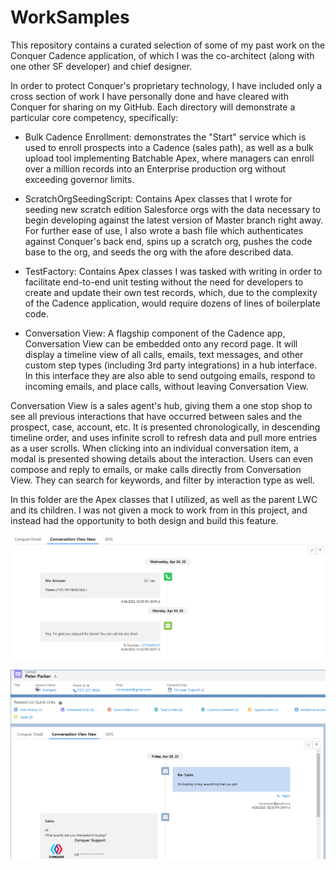 # WorkSamples
This repository contains a curated selection of some of my past work on the Conquer Cadence application, of which I was the co-architect (along with one other SF developer) and chief designer.

In order to protect Conquer's proprietary technology, I have included only a cross section of work I have personally done and have cleared with Conquer for sharing on my GitHub.
Each directory will demonstrate a particular core competency, specifically:

* Bulk Cadence Enrollment: demonstrates the "Start" service which is used to enroll prospects into a Cadence (sales path), as well as a bulk upload tool implementing Batchable Apex, where managers can enroll over a million records into an Enterprise production org without exceeding governor limits.

* ScratchOrgSeedingScript: Contains Apex classes that I wrote for seeding new scratch edition Salesforce orgs with the data necessary to begin developing against the latest version of Master branch right away. For further ease of use, I also wrote a bash file which authenticates against Conquer's back end, spins up a scratch org, pushes the code base to the org, and seeds the org with the afore described data.

* TestFactory: Contains Apex classes I was tasked with writing in order to facilitate end-to-end unit testing without the need for developers to create and update their own test records, which, due to the complexity of the Cadence application, would require dozens of lines of boilerplate code.


* Conversation View: A flagship component of the Cadence app, Conversation View can be embedded onto any record page. It will display a timeline view of all calls, emails, text messages, and other custom step types (including 3rd party integrations) in a hub interface. In this interface they are also able to send outgoing emails, respond to incoming emails, and place calls, without leaving Conversation View.

Conversation View is a sales agent's hub, giving them a one stop shop to see all previous interactions that have occurred between sales and the prospect, case, account, etc.
It is presented chronologically, in descending timeline order, and uses infinite scroll to refresh data and pull more entries as a user scrolls. When clicking into an individual conversation item, a modal is presented showing details about the interaction. Users can even compose and reply to emails, or make calls directly from Conversation View. They can search for keywords, and filter by interaction type as well.

In this folder are the Apex classes that I utilized, as well as the parent LWC and its children. I was not given a mock to work from in this project, and instead had the opportunity to both design and build this feature.

![Conversation View timeline support for calls and SMS](https://raw.githubusercontent.com/anthonykellyjr/WorkSamples/main/ConversationView/ConversationViewCalls.png)

![Conversation View timeline support for email messages and replies](https://raw.githubusercontent.com/anthonykellyjr/WorkSamples/main/ConversationView/ConversationViewEmails.png)
